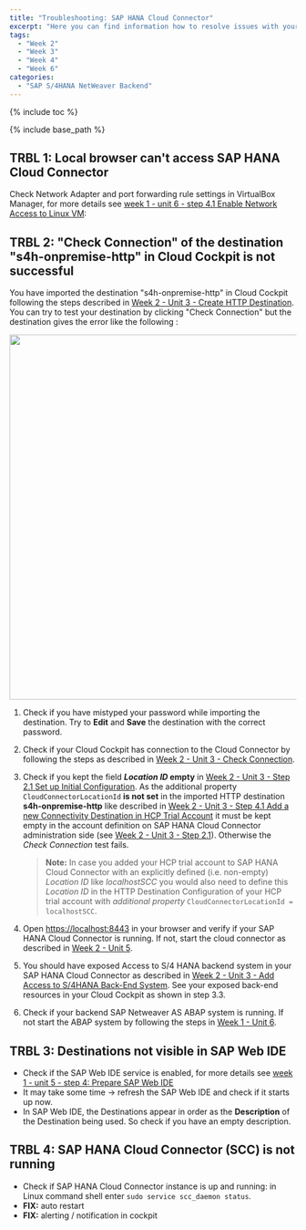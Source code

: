 ```yaml
---
title: "Troubleshooting: SAP HANA Cloud Connector"
excerpt: "Here you can find information how to resolve issues with your SAP HANA Cloud Connector - the tool that connects your on-premises SAP NetWeaver system to your SAP HANA Cloud Platform account."
tags:
  - "Week 2"
  - "Week 3"
  - "Week 4"
  - "Week 6"
categories:
  - "SAP S/4HANA NetWeaver Backend"
---
```


<a name="top"/>

{% include toc %}

{% include base_path %}

## TRBL 1: Local browser can't access SAP HANA Cloud Connector

Check Network Adapter and port forwarding rule settings in VirtualBox Manager, for more details see [week 1 - unit 6 - step 4.1 Enable Network Access to Linux VM]({{base_path}}/week-1/unit-6/#enable-network-access-to-linux-vm):


## TRBL 2: "Check Connection" of the destination "s4h-onpremise-http" in Cloud Cockpit is not successful

You have imported the destination "s4h-onpremise-http" in Cloud Cockpit following the steps described in [Week 2 - Unit 3 - Create HTTP Destination]({{base_path}}/week-2/unit-3/#step-4-create-http-destination-in-hcp-trial-account). You can try to test your destination by clicking "Check Connection" but the destination gives the error like the following :

<img src="{{base_path}}/troubleshooting/images/trbl-scc/pic01--dest-not-working.png" alt="" width="640px"/>

1.  Check if you have mistyped your password while importing the destination. Try to **Edit** and **Save** the destination with the correct password.

2.  Check if your Cloud Cockpit has connection to the Cloud Connector by following the steps as described in [Week 2 - Unit 3 - Check Connection]({{base_path}}/week-2/unit-3/#check-connection-in-hcp-trial-account).

3.  Check if you kept the field **_Location ID_ empty** in [Week 2 - Unit 3 - Step 2.1 Set up Initial Configuration]({{base_path}}/week-2/unit-3/#set-up-initial-configuration). As the additional property `CloudConnectorLocationId` **is not set** in the imported HTTP destination **s4h-onpremise-http** like described in [Week 2 - Unit 3 - Step 4.1 Add a new Connectivity Destination in HCP Trial Account]({{base_path}}/week-2/unit-3/#add-a-new-connectivity-destination-in-hcp-trial-account) it must be kept empty in the account definition on SAP HANA Cloud Connector administration side (see [Week 2 - Unit 3 - Step 2.1]({{base_path}}/week-2/unit-3/#set-up-initial-configuration)). Otherwise the _Check Connection_ test fails.

    > **Note:** In case you added your HCP trial account to SAP HANA Cloud Connector with an explicitly defined (i.e. non-empty) _Location ID_ like _localhostSCC_ you would also need to define this _Location ID_ in the HTTP Destination Configuration of your HCP trial account with _additional property_ `CloudConnectorLocationId = localhostSCC`.

4.  Open [https://localhost:8443](https://localhost:8443) in your browser and verify if your SAP HANA Cloud Connector is running. If not, start the cloud connector as described in [Week 2 - Unit 5]({{base_path}}/week-2/unit-5/#start-your-sap-cloud-connector).

5.  You should have exposed Access to S/4 HANA backend system in your SAP HANA Cloud Connector as described in [Week 2 - Unit 3 - Add Access to S/4HANA Back-End System]({{base_path}}/week-2/unit-3/#step-3-add-access-to-s4hana-back-end-system). See your exposed back-end resources in your Cloud Cockpit as shown in step 3.3.

6.   Check if your backend SAP Netweaver AS ABAP system is running. If not start  the ABAP system by following the steps in [Week 1 - Unit 6]({{base_path}}/week-1/unit-6/#starting-vm-with-netweaver-as-abap).


## TRBL 3: Destinations not visible in SAP Web IDE

-   Check if the SAP Web IDE service is enabled, for more details see [week 1 - unit 5 - step 4: Prepare SAP Web IDE]({{base_path}}/week-1/unit-5/#launch-sap-web-ide)
-   It may take some time -> refresh the SAP Web IDE and check if it starts up now.
-   In SAP Web IDE, the Destinations appear in order as the **Description** of the Destination being used. So check if you have an empty description.

## TRBL 4: SAP HANA Cloud Connector (SCC) is not running

-   Check if SAP HANA Cloud Connector instance is up and running: in Linux command shell enter `sudo service scc_daemon status`.
-   **FIX:** auto restart
-   **FIX:** alerting / notification in cockpit
